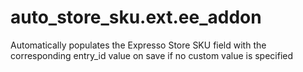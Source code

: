 auto_store_sku.ext.ee_addon
===========================

Automatically populates the Expresso Store SKU field with the corresponding entry_id value on save if no custom value is specified
